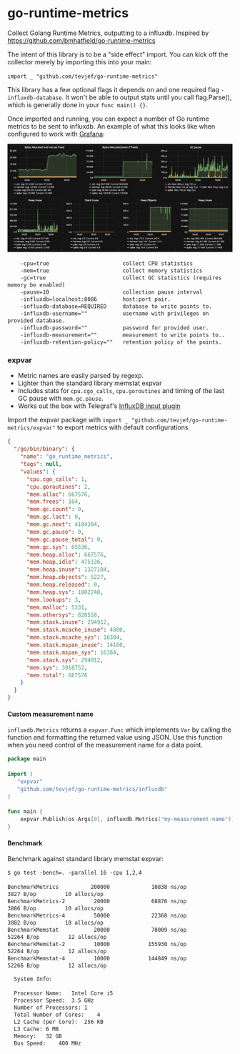# go-runtime-metrics
Collect Golang Runtime Metrics, outputting to a influxdb. Inspired by https://github.com/bmhatfield/go-runtime-metrics

The intent of this library is to be a "side effect" import. You can kick off the collector merely by importing this into your main:

`import _ "github.com/tevjef/go-runtime-metrics"`

This library has a few optional flags it depends on and one required flag `-influxdb-database`. It won't be able to output stats until you call flag.Parse(), 
which is generally done in your `func main() {}`.

Once imported and running, you can expect a number of Go runtime metrics to be sent to influxdb. 
An example of what this looks like when configured to work with [Grafana](http://grafana.org/):

<a href=""><img src="grafana.png" alt="Grafana"/></a>

```
	-cpu=true 		                collect CPU statistics
	-mem=true			            collect memory statistics
	-gc=true 			            collect GC statistics (requires memory be enabled)
	-pause=10 		                collection pause interval
	-influxdb=localhost:8086        host:port pair.
	-influxdb-database=REQUIRED 	database to write points to.
	-influxdb-username="" 		    username with privileges on provided database.
	-influxdb-password="" 		    password for provided user.
	-influxdb-measurement="" 	    measurement to write points to..
	-influxdb-retention-policy="" 	retention policy of the points.
```
### expvar

* Metric names are easily parsed by regexp.
* Lighter than the standard library memstat expvar
* Includes stats for `cpu.cgo_calls`, `cpu.goroutines` and timing of the last GC pause with `mem.gc.pause`.
* Works out the box with Telegraf's [InfluxDB input plugin](https://github.com/influxdata/telegraf/tree/master/plugins/inputs/influxdb)

Import the expvar package with `import _ "github.com/tevjef/go-runtime-metrics/expvar"` to export metrics with default configurations.
```json
{
  "/go/bin/binary": {
    "name": "go_runtime_metrics",
    "tags": null,
    "values": {
      "cpu.cgo_calls": 1,
      "cpu.goroutines": 2,
      "mem.alloc": 667576,
      "mem.frees": 104,
      "mem.gc.count": 0,
      "mem.gc.last": 0,
      "mem.gc.next": 4194304,
      "mem.gc.pause": 0,
      "mem.gc.pause_total": 0,
      "mem.gc.sys": 65536,
      "mem.heap.alloc": 667576,
      "mem.heap.idle": 475136,
      "mem.heap.inuse": 1327104,
      "mem.heap.objects": 5227,
      "mem.heap.released": 0,
      "mem.heap.sys": 1802240,
      "mem.lookups": 3,
      "mem.malloc": 5331,
      "mem.othersys": 820558,
      "mem.stack.inuse": 294912,
      "mem.stack.mcache_inuse": 4800,
      "mem.stack.mcache_sys": 16384,
      "mem.stack.mspan_inuse": 14160,
      "mem.stack.mspan_sys": 16384,
      "mem.stack.sys": 294912,
      "mem.sys": 3018752,
      "mem.total": 667576
    }
  }
}
```

#### Custom measurement name

`influxdb.Metrics` returns a `expvar.Func` which implements `Var` by calling the function
and formatting the returned value using JSON. Use this function when you need control of the measurement name for a
data point.

```go
package main

import (
   "expvar"
   "github.com/tevjef/go-runtime-metrics/influxdb"
)

func main {
    expvar.Publish(os.Args[0], influxdb.Metrics("my-measurement-name"))
}
```

#### Benchmark

Benchmark against standard library memstat expvar: 
```
$ go test -bench=. -parallel 16 -cpu 1,2,4

BenchmarkMetrics          200000             10838 ns/op            3827 B/op         10 allocs/op
BenchmarkMetrics-2         20000             68876 ns/op            3886 B/op         10 allocs/op
BenchmarkMetrics-4         50000             22368 ns/op            3882 B/op         10 allocs/op
BenchmarkMemstat           20000             78009 ns/op           52264 B/op         12 allocs/op
BenchmarkMemstat-2         10000            155930 ns/op           52264 B/op         12 allocs/op
BenchmarkMemstat-4         10000            144849 ns/op           52266 B/op         12 allocs/op

```


```
  System Info: 

  Processor Name:	Intel Core i5
  Processor Speed:	3.5 GHz
  Number of Processors:	1
  Total Number of Cores:	4
  L2 Cache (per Core):	256 KB
  L3 Cache:	6 MB
  Memory:	32 GB
  Bus Speed:	400 MHz

```